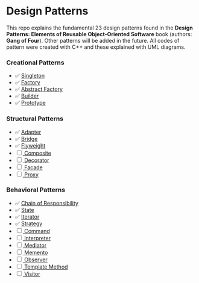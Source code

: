 # Design Patterns
This repo explains the fundamental 23 design patterns found in the **Design Patterns: Elements of Reusable Object-Oriented Software** book (authors: **Gang of Four**). Other patterns will be added in the future.
All codes of pattern were created with C++ and these explained with UML diagrams.


<b><h3>Creational Patterns</h3></b>

* :white_check_mark: <a href="https://github.com/fbasatemur/design_patterns/blob/main/creational/singleton.md"> Singleton </a><br>
* :white_check_mark: <a href="https://github.com/fbasatemur/design_patterns/blob/main/creational/factory.md"> Factory </a><br>
* :white_check_mark: <a href="https://github.com/fbasatemur/design_patterns/blob/main/creational/abstract_factory.md"> Abstract Factory </a><br>
* :white_check_mark: <a href="https://github.com/fbasatemur/design_patterns/blob/main/creational/builder.md"> Builder </a><br>
* :white_check_mark: <a href="https://github.com/fbasatemur/design_patterns/blob/main/creational/prototype.md"> Prototype </a><br>


<b><h3>Structural Patterns</h3></b>

* :white_check_mark: <a href="#"> Adapter </a><br>
* :white_check_mark: <a href="#"> Bridge </a><br>
* :white_check_mark: <a href="#"> Flyweight </a><br>
* &#9744; <a href="#"> Composite </a><br>
* &#9744; <a href="#"> Decorator </a><br>
* &#9744; <a href="#"> Facade </a><br>
* &#9744; <a href="#"> Proxy </a><br>


<b><h3>Behavioral Patterns</h3></b>

* :white_check_mark: <a href="#"> Chain of Responsibility </a><br>
* :white_check_mark: <a href="#"> State </a><br>
* :white_check_mark: <a href="https://github.com/fbasatemur/design_patterns/blob/main/behavioral/iterator.md"> Iterator </a><br>
* :white_check_mark: <a href="https://github.com/fbasatemur/design_patterns/blob/main/behavioral/strategy.md"> Strategy </a><br>
* &#9744; <a href="#"> Command </a><br>
* &#9744; <a href="#"> Interpreter </a><br>
* &#9744; <a href="#"> Mediator </a><br>
* &#9744; <a href="#"> Memento </a><br>
* &#9744; <a href="#"> Observer </a><br>
* &#9744; <a href="#"> Template Method </a><br>
* &#9744; <a href="#"> Visitor </a><br>



